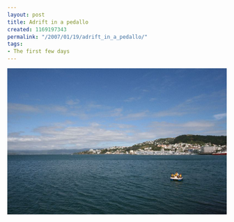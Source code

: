 ```yaml
---
layout: post
title: Adrift in a pedallo
created: 1169197343
permalink: "/2007/01/19/adrift_in_a_pedallo/"
tags:
- The first few days
---
```


<img src="/image/images/IMG_3132.JPG"/>

